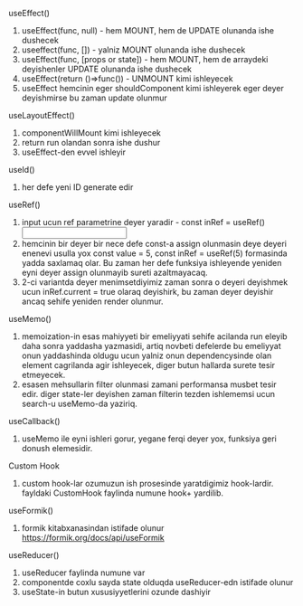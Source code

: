 useEffect()

1. useEffect(func, null) - hem MOUNT, hem de UPDATE olunanda ishe dushecek
2. useeffect(func, []) - yalniz MOUNT olunanda ishe dushecek
3. useEffect(func, [props or state]) - hem MOUNT, hem de arraydeki deyishenler UPDATE olunanda ishe dushecek
4. useEffect(return ()=>func()) - UNMOUNT kimi ishleyecek
5. useEffect hemcinin eger shouldComponent kimi ishleyerek eger deyer deyishmirse bu zaman update olunmur

useLayoutEffect()

1. componentWillMount kimi ishleyecek
2. return run olandan sonra ishe dushur
3. useEffect-den evvel ishleyir

useId()

1. her defe yeni ID generate edir

useRef()

1. input ucun ref parametrine deyer yaradir - const inRef = useRef() <input ref={inRef}/>
2. hemcinin bir deyer bir nece defe const-a assign olunmasin deye deyeri enenevi usulla yox const value = 5, const inRef = useRef(5) formasinda yadda saxlamaq olar. Bu zaman her defe funksiya ishleyende yeniden eyni deyer assign olunmayib sureti azaltmayacaq.
3. 2-ci variantda deyer menimsetdiyimiz zaman sonra o deyeri deyishmek ucun inRef.current = true olaraq deyishirk, bu zaman deyer deyishir ancaq sehife yeniden render olunmur.

useMemo()

1. memoization-in esas mahiyyeti bir emeliyyati sehife acilanda run eleyib daha sonra yaddasha yazmasidi, artiq novbeti defelerde bu emeliyyat onun yaddashinda oldugu ucun yalniz onun dependencysinde olan element cagrilanda agir ishleyecek, diger butun hallarda surete tesir etmeyecek.
2. esasen mehsullarin filter olunmasi zamani performansa musbet tesir edir. diger state-ler deyishen zaman filterin tezden ishlememsi ucun search-u useMemo-da yaziriq.

useCallback()

1. useMemo ile eyni ishleri gorur, yegane ferqi deyer yox, funksiya geri donush elemesidir.

Custom Hook

1. custom hook-lar ozumuzun ish prosesinde yaratdigimiz hook-lardir. fayldaki CustomHook faylinda numune hook+ yardilib.

useFormik()

1. formik kitabxanasindan istifade olunur https://formik.org/docs/api/useFormik

useReducer()

1. useReducer faylinda numune var
2. componentde coxlu sayda state olduqda useReducer-edn istifade olunur
3. useState-in butun xususiyyetlerini ozunde dashiyir
